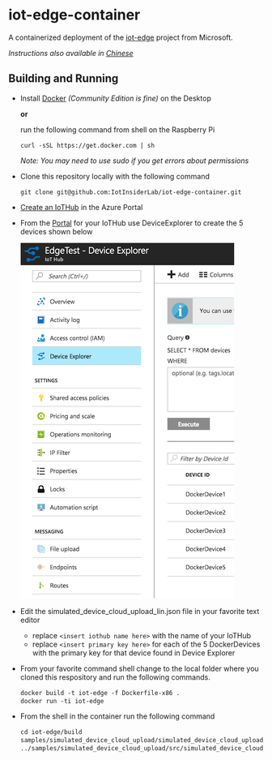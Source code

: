 # iot-edge-container
A containerized deployment of the [iot-edge](https://github.com/Azure/iot-edge) project from Microsoft.

*Instructions also available in [Chinese](README.zh-cn.md)*

## Building and Running

- Install [Docker](https://www.docker.com/) *(Community Edition is fine)* on the Desktop

  **or**

  run the following command from shell on the Raspberry Pi

  ```
  curl -sSL https://get.docker.com | sh
  ```
  *Note: You may need to use sudo if you get errors about permissions*

- Clone this repository locally with the following command

  ```
  git clone git@github.com:IotInsiderLab/iot-edge-container.git
  ```

- [Create an IoTHub](https://docs.microsoft.com/en-us/azure/iot-hub/iot-hub-create-through-portal) in the Azure Portal

- From the [Portal](https://portal.azure.com/) for your IoTHub use DeviceExplorer to create the 5 devices shown below

  ![](docs/DeviceExplorer.png)

- Edit the simulated_device_cloud_upload_lin.json file in your favorite text editor

  - replace ```<insert iothub name here>``` with the name of your IoTHub
  - replace ```<insert primary key here>``` for each of the 5 DockerDevices with the primary key for that device found in Device Explorer

- From your favorite command shell change to the local folder where you cloned this respository and run the following commands.

  ```
  docker build -t iot-edge -f Dockerfile-x86 .
  docker run -ti iot-edge
  ```

- From the shell in the container run the following command
  ```
  cd iot-edge/build
  samples/simulated_device_cloud_upload/simulated_device_cloud_upload_sample ../samples/simulated_device_cloud_upload/src/simulated_device_cloud_upload_lin.json
  ```

